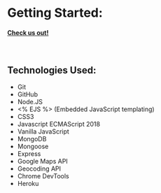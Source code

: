 <h1>Getting Started:</h1>
<h4><a href="http://californature.herokuapp.com/">Check us out!</a></h4>
<br>
<h2>Technologies Used:</h2>
<ul>
  <li>Git</li>
  <li>GitHub</li>
  <li>Node.JS</li>
  <li><% EJS %> (Embedded JavaScript templating)</li>
  <li>CSS3</li>
  <li>Javascript ECMAScript 2018</li>
  <li>Vanilla JavaScript</li>
  <li>MongoDB</li>
  <li>Mongoose</li>
  <li>Express</li>
  <li>Google Maps API</li>
  <li>Geocoding API</li>
  <li>Chrome DevTools</li>
  <li>Heroku</li>
  
</ul>
